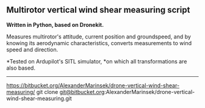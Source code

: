 ## Multirotor vertical wind shear measuring script
**Written in Python, based on Dronekit.**

Measures multirotor's attitude, current position and groundspeed, and by 
knowing its aerodynamic characteristics, converts measurements to 
wind speed and direction.

*Tested on Ardupilot's SITL simulator, 
*on which all transformations are also based.

---

https://bitbucket.org/AlexanderMarinsek/drone-vertical-wind-shear-measuring/
git clone git@bitbucket.org:AlexanderMarinsek/drone-vertical-wind-shear-measuring.git
